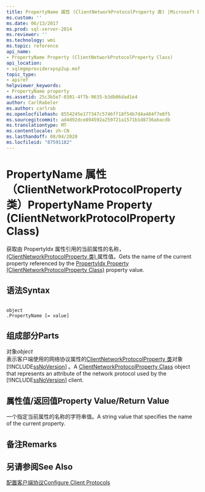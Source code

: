 ```yaml
---
title: PropertyName 属性 (ClientNetworkProtocolProperty 类) |Microsoft Docs
ms.custom: ''
ms.date: 06/13/2017
ms.prod: sql-server-2014
ms.reviewer: ''
ms.technology: wmi
ms.topic: reference
api_name:
- PropertyName Property (ClientNetworkProtocolProperty Class)
api_location:
- sqlmgmproviderxpsp2up.mof
topic_type:
- apiref
helpviewer_keywords:
- PropertyName property
ms.assetid: 25c3b5e7-0301-4f7b-9635-b3db06dad1e4
author: CarlRabeler
ms.author: carlrab
ms.openlocfilehash: 8554245e177347c5746ff18f54b7d4a404f7e8f5
ms.sourcegitcommit: ad4d92dce894592a259721a1571b1d8736abacdb
ms.translationtype: MT
ms.contentlocale: zh-CN
ms.lasthandoff: 08/04/2020
ms.locfileid: "87591182"
---
```

# <a name="propertyname-property-clientnetworkprotocolproperty-class"></a><span data-ttu-id="62145-102">PropertyName 属性（ClientNetworkProtocolProperty 类）</span><span class="sxs-lookup"><span data-stu-id="62145-102">PropertyName Property (ClientNetworkProtocolProperty Class)</span></span>
  <span data-ttu-id="62145-103">获取由 PropertyIdx 属性引用的当前属性的名称， [ (ClientNetworkProtocolProperty 类) ](clientnetworkprotocolproperty-class.md)属性值。</span><span class="sxs-lookup"><span data-stu-id="62145-103">Gets the name of the current property referenced by the [PropertyIdx Property (ClientNetworkProtocolProperty Class)](clientnetworkprotocolproperty-class.md) property value.</span></span>  
  
## <a name="syntax"></a><span data-ttu-id="62145-104">语法</span><span class="sxs-lookup"><span data-stu-id="62145-104">Syntax</span></span>  
  
```  
  
object  
.PropertyName [= value]  
```  
  
## <a name="parts"></a><span data-ttu-id="62145-105">组成部分</span><span class="sxs-lookup"><span data-stu-id="62145-105">Parts</span></span>  
 <span data-ttu-id="62145-106">对象</span><span class="sxs-lookup"><span data-stu-id="62145-106">*object*</span></span>  
 <span data-ttu-id="62145-107">表示客户端使用的网络协议属性的[ClientNetworkProtocolProperty 类](clientnetworkprotocolproperty-class.md)对象 [!INCLUDE[ssNoVersion](../../../includes/ssnoversion-md.md)] 。</span><span class="sxs-lookup"><span data-stu-id="62145-107">A [ClientNetworkProtocolProperty Class](clientnetworkprotocolproperty-class.md) object that represents an attribute of the network protocol used by the [!INCLUDE[ssNoVersion](../../../includes/ssnoversion-md.md)] client.</span></span>  
  
## <a name="property-valuereturn-value"></a><span data-ttu-id="62145-108">属性值/返回值</span><span class="sxs-lookup"><span data-stu-id="62145-108">Property Value/Return Value</span></span>  
 <span data-ttu-id="62145-109">一个指定当前属性的名称的字符串值。</span><span class="sxs-lookup"><span data-stu-id="62145-109">A string value that specifies the name of the current property.</span></span>  
  
## <a name="remarks"></a><span data-ttu-id="62145-110">备注</span><span class="sxs-lookup"><span data-stu-id="62145-110">Remarks</span></span>  
  
## <a name="see-also"></a><span data-ttu-id="62145-111">另请参阅</span><span class="sxs-lookup"><span data-stu-id="62145-111">See Also</span></span>  
 [<span data-ttu-id="62145-112">配置客户端协议</span><span class="sxs-lookup"><span data-stu-id="62145-112">Configure Client Protocols</span></span>](../../../database-engine/configure-windows/configure-client-protocols.md)  
  
  
